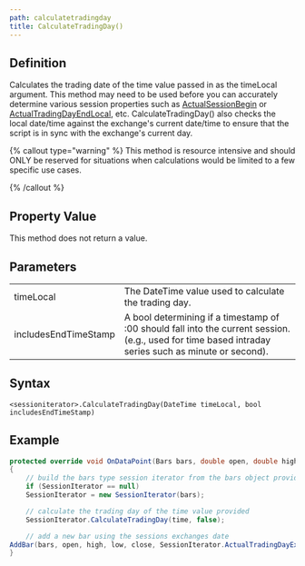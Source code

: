 ```yaml
---
path: calculatetradingday
title: CalculateTradingDay()
---
```


## Definition

Calculates the trading date of the time value passed in as the timeLocal argument. This method may need to be used before you can accurately determine various session properties such as [ActualSessionBegin](actualsessionbegin) or [ActualTradingDayEndLocal](actualtradingdayendlocal), etc. CalculateTradingDay() also checks the local date/time against the exchange's current date/time to ensure that the script is in sync with the exchange's current day.

{% callout type="warning" %}
This method is resource intensive and should ONLY be reserved for situations when calculations would be limited to a few specific use cases.

{% /callout %}

## Property Value

This method does not return a value.

## Parameters

|  |  |
| --- | --- |
| timeLocal | The DateTime value used to calculate the trading day. |
| includesEndTimeStamp | A bool determining if a timestamp of <n>:00 should fall into the current session. (e.g., used for time based intraday series such as minute or second). |

## Syntax

`<sessioniterator>.CalculateTradingDay(DateTime timeLocal, bool includesEndTimeStamp)`

## Example

```csharp
protected override void OnDataPoint(Bars bars, double open, double high, double low, double close, DateTime time, long volume, bool isBar, double bid, double ask)
{
    // build the bars type session iterator from the bars object provided
    if (SessionIterator == null)
    SessionIterator = new SessionIterator(bars);

    // calculate the trading day of the time value provided
    SessionIterator.CalculateTradingDay(time, false);

    // add a new bar using the sessions exchanges date
AddBar(bars, open, high, low, close, SessionIterator.ActualTradingDayExchange, volume);
}
```
